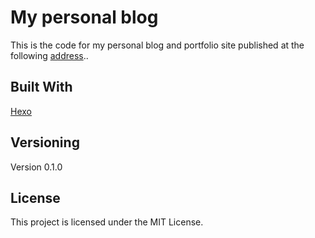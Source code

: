 # My personal blog
This is the code for my personal blog and portfolio site published at the following [address](https://affectionate-cray-b35aba.netlify.com/)..

## Built With

[Hexo](https://hexo.io/)

## Versioning

Version 0.1.0

## License

This project is licensed under the MIT License.